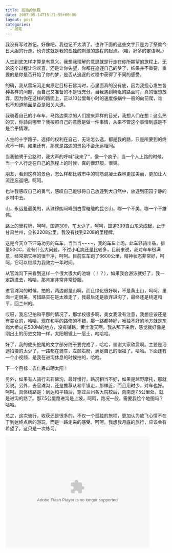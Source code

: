 ```yaml
---
title: 孤独的旅程
date: 2007-05-14T15:31:55+00:00
layout: post
categories:
  - 随笔
---
```

我没有写过游记，好像吧，我也记不太清了。也许下面的这些文字只是为了祭奠今日大胆的行走，也许这就是我的孤独的刺激的旅程的起点。（哇，好多的定语啊。）

人生到底怎样才算是有意义，我想我理解的意思就是行走在你所期望的旅程上，无论这个过程让你欢喜，还是让你失望，你都在追逐自己的梦了，结果并不重要，重要的是你是否开始了你的梦，是否从追逐的过程中获得了不同的感受。

的确，我从雷坛河走向原定目标石佛沟时，心里面真的没有底，因为我担心发生各种各样的问题，而自己又准备的不是很充分。当我遇到崎岖的路面时，真的很想放弃，因为你在这样的路面上，正以10公里每小时的速度像蜗牛一般的向前爬，谁也不知道前面是否是阳关大道。
<!--more-->
我骑着自己的小车车，马路边乘凉的人们投来异样的目光，我想人们在想：这么热的天，你骑向哪里？我按照自己的意愿是做一件事情，从来不管这个事情到底是不是合乎情理。 

人生的十字路子，选择的权利在自己，无论怎么选，都是我的路，只是所要到的终点不一样。如果还有，那就是路边的景色不会永远相同。

当我驰骋于公路时，我大声的呼喊“我来了”，像一个疯子，当一个人上路的时候，当一个人行走在自己的旅程上的时候，真的很舒服，很爽。 

朋友，看到这样的景色，怎么样都比城市中的钢筋混凝土森林更加美丽，更加让人流连忘返吧。呵呵。

也许我感叹自己的勇气，感叹自己能够将自己放逐到大自然中，放逐到田园宁静的乡村中去。

山，永远是最美的，从珠穆朗玛峰到白雪皑皑的昆仑山，哪一个不美，哪一个不雄伟。 

路上的里程牌，呵呵，国道309，车太少了，呵呵，国道309自山东荣成起，止于甘肃兰州，全长2208公里。我没有找到2208的里程牌。 

这是今天立下汗马功劳的车车，当当当~~~~，我的车车上场，此车轻骑出品，排量50CC，没有什么大问题，不过小毛病还是比较多，目前来说，我对车车很满意，经常把它擦的很干净，呵呵。目前车车跑了6600公里，精神状态非常好，呵呵，它可以继续为我效力一年时间。 

从官滩沟下来看到这样一个很大很大的池塘（！？），如果我会游泳就好了，我一定跳进去，哈哈，那肯定非常非常舒服。 

进官滩沟的时候，拍的，两边都是山啊，而且绿化很好啊，不是黄土山，呵呵，里面一定很美，可惜路实在是太难走了，我最后还是放弃进沟了，最终还是绕道和平，回兰州的。

哎呀，我忘记拍和平那的情况了，那学校很多啊，美女我没有注意，我想应该还是有美女的，哈哈，现在和平的路修的不错，那一路都特好，唯独不好的地方就是东岗大桥向东500M的地方，没有铺路，黄土漫天啊，我从那下来后，感觉就好像是刚出土的历史文物一样，太阳眼镜上一层土，哈哈哈。

好了，我的虎头蛇尾的文字部分终于要完成了，哈哈，谢谢大家欣赏啊。主要是沿途拍摄的太少了，一路都在骑车，左顾右盼，满足自己的眼福了。哈哈。下面还有一个小视频，是我在进沟休息的时候拍的，哈哈。

下一个目标：去仁寿山晒太阳！

另外，如果有人骑行去石佛沟，最好慢行，路况相当不好，如果是越野摩托，那就另说。另外，去官滩沟，还是推荐从和平镇走，那样近，而且用时少，对车也好。呵呵。具体线路是：到达和平镇后，穿过兰州各大院校后，向南走7.5公里处，就是进沟的路了。那7.5公里路进沟是上坡，呵呵，路况一般。需要我绘个地图吗？哈哈。

总之，这次骑行，收获还是很多的，不仅一个孤独的旅程，更加认为放飞心情不在于到达终点后的游玩，而是一路走来的感受。呵呵。我想我月底的旅行，应该会有希望了。这只是一次练习。

<embed height="350" loop="true" menu="true" play="true" src="http://www.tudou.com/v/VTavzk3ayPY" type="application/x-shockwave-flash" width="450">
</embed>